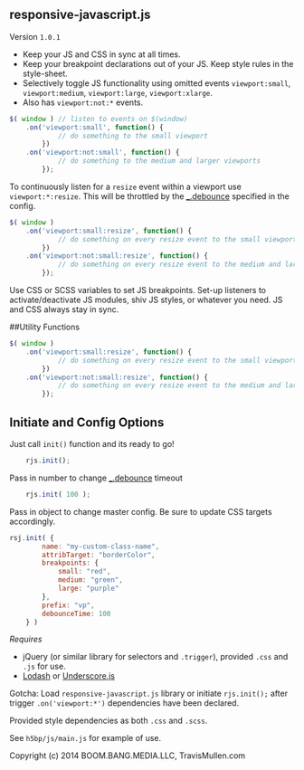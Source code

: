 ## responsive-javascript.js

Version `1.0.1`

- Keep your JS and CSS in sync at all times.
- Keep your breakpoint declarations out of your JS. Keep style rules in the style-sheet.
- Selectively toggle JS functionality using omitted events `viewport:small`, `viewport:medium`, `viewport:large`, `viewport:xlarge`. 
- Also has `viewport:not:*` events.


```js
$( window ) // listen to events on $(window)
	.on('viewport:small', function() {
			// do something to the small viewport
		})
	.on('viewport:not:small', function() {
			// do something to the medium and larger viewports
		});
```

To continuously listen for a `resize` event within a viewport use `viewport:*:resize`. This will be throttled by the [_.debounce](https://lodash.com/docs#debounce) specified in the config. 

```js
$( window )
	.on('viewport:small:resize', function() {
			// do something on every resize event to the small viewport
		})
	.on('viewport:not:small:resize', function() {
			// do something on every resize event to the medium and larger viewports
		});
```

Use CSS or SCSS variables to set JS breakpoints. Set-up listeners to activate/deactivate JS modules, shiv JS styles, or whatever you need. JS and CSS always stay in sync.

##Utility Functions 
```js
$( window )
	.on('viewport:small:resize', function() {
			// do something on every resize event to the small viewport
		})
	.on('viewport:not:small:resize', function() {
			// do something on every resize event to the medium and larger viewports
		});
```

## Initiate and Config Options


Just call `init()` function and its ready to go!
```js
	rjs.init();
```

Pass in number to change [_.debounce](https://lodash.com/docs#debounce) timeout
```js
	rjs.init( 100 );
```

Pass in object to change master config. Be sure to update CSS targets accordingly. 
```js
rsj.init( {
        name: "my-custom-class-name",
        attribTarget: "borderColor",
        breakpoints: {
            small: "red",
            medium: "green",
            large: "purple"
        },
        prefix: "vp",
        debounceTime: 100
    } )
```

_Requires_
- jQuery (or similar library for selectors and `.trigger`), provided `.css` and `.js` for use.
- [Lodash](https://lodash.com/docs#debounce) or [Underscore.js](http://underscorejs.org/#debounce)

Gotcha: Load `responsive-javascript.js` library or initiate `rjs.init();` after trigger `.on('viewport:*')` dependencies have been declared. 

Provided style dependencies as both `.css` and `.scss`.

See `h5bp/js/main.js` for example of use.



Copyright (c) 2014 BOOM.BANG.MEDIA.LLC, TravisMullen.com